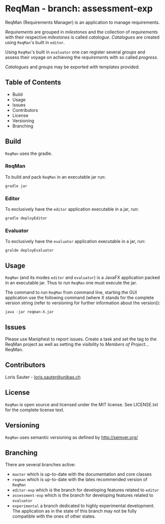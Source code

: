 # ReqMan - branch: assessment-exp

ReqMan (Requirements Manager) is an application to manage requirements.

*Requirements* are grouped in *milestones* and the collection of *requirements*
with their respective *milestones* is called *catalogue*. *Catalogues* are 
created using `ReqMan`'s built in `editor`.

Using `ReqMan`'s built in `evaluator` one can register several *groups* and
assess their voyage on achieving the *requirement*s with so called *progress*.

*Catalogue*s and *group*s may be exported with templates provided.


## Table of Contents

 - Build
 - Usage
 - Issues
 - Contributors
 - License
 - Versioning
 - Branching

## Build

`ReqMan` uses the gradle.

### ReqMan

To build and pack `ReqMan` in an executable jar run:

	gradle jar

### Editor

To exclusively have the `editor` application executable in a jar, run:

	gradle deployEditor

### Evaluator

To exclusively have the `evaluator` application executable in a jar, run:

	gralde deployEvaluator
	

## Usage

`ReqMan` (and its modes `editor` and `evaluator`) is a JavaFX application
packed in an executable jar. Thus to run `ReqMan` one must execute the jar.

The command to run `ReqMan` from command line, starting the GUI application
use the following command (where X stands for the complete version string
(refer to versioning for further information about the version)):

	java -jar reqman-X.jar
	
## Issues

Please use Maniphest to report issues. Create a task and set the tag to 
the ReqMan project as well as setting the visibility to *Members of Project...* ReqMan.

## Contributors

Loris Sauter - loris.sauter@unibas.ch

## License

`ReqMan` is open source and licensed under the MIT license.
See LICENSE.txt for the complete license text.

## Versioning

`ReqMan` uses semantic versioning as defined by http://semver.org/

## Branching

There are several branches active:

 - `master` which is up-to-date with the documentation and core classes
 - `reqman` which is up-to-date with the lates recommended version of
  `ReqMan`
 - `editor-exp` which is the branch for developing features related
   to `editor`
 - `assessment-exp` which is the branch for developing features related
   to `evaluator`
 - `experimental` a branch dedicated to highly experimental development.
   The application as in the state of this branch may not be fully compatible
   with the ones of other states.